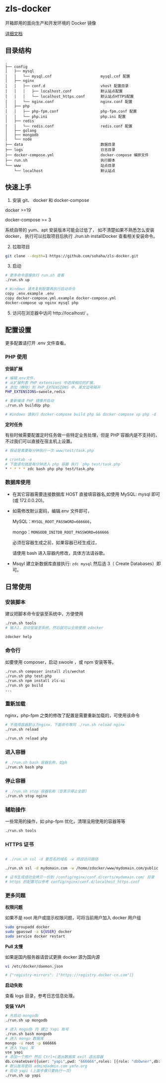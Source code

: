 # zls-docker

开箱即用的面向生产和开发环境的 Docker 镜像

[详细文档](https://docs.73zls.com/zls-docker/#/)

## 目录结构

```
.
├── config
│   ├── mysql
│   │   └── mysql.cnf                      mysql.cnf 配置
│   ├── nginx
│   │   ├── conf.d                         vhost 配置目录
│   │   │   ├── localhost.conf             默认站点配置
│   │   │   └── localhost_https.conf       默认站点HTTPS配置
│   │   └── nginx.conf                     nginx.conf 配置
│   ├── php
│   │   ├── php-fpm.conf                   php-fpm.conf 配置
│   │   └── php.ini                        php.ini 配置
│   ├── redis
│   │   └── redis.conf                     redis.conf 配置
│   ├── golang
│   ├── mongodb
│   └── node
├── data                                   数据目录
├── logs                                   日志目录
├── docker-compose.yml                     docker-compose 编排文件
├── run.sh                                 执行脚本
└── www                                    站点目录
    └── localhost                          默认站点
```

## 快速上手

1. 安装 git、 docker 和 docker-compose

docker >=19

docker-compose >= 3

系统自带的 yum、apt 安装版本可能会过低了，
如不清楚如果不熟悉怎么安装 docker，
执行可以拉取项目后执行 ./run.sh installDocker 查看相关安装命令。

2. 拉取项目

```bash
git clone --depth=1 https://github.com/sohaha/zls-docker.git
```

3. 启动

```bash
# 更多命令直接执行 run.sh 查看
./run.sh up

# Windows 请先复制配置再执行启动命令
copy .env.example .env
copy docker-compose.yml.example docker-compose.yml
docker-compose up nginx mysql php
```

5. 访问在浏览器中访问 http://localhost/ 。

## 配置设置

更多配置请打开 .env 文件查看。

### PHP 使用

**安装扩展**

```bash
# 编辑.env文件，
# 从扩展列表 PHP extensions 中选择相应的扩展，
# 添加（移除）到 PHP_EXTENSIONS 中，英文逗号隔开
PHP_EXTENSIONS=swoole,redis

# 重新编译 PHP 镜像并启动
./run.sh buildUp php

# Windows 请执行 docker-compose build php && docker-compose up php -d
```

**定时任务**

有些时候需要配置定时任务做一些特定业务处理，但是 PHP 容器内是不支持的，不过我们可以直接在宿主机上设置。

```bash
# 假设是需要每分钟执行一次 www/test/task.php

# crontab -e
# 下面语句就是每分钟进入 php 容器 执行 `php test/task.php`
* * * * * zdc bash php php test/task.php
```

### 数据库使用

- 在其它容器需要连接数据库 HOST 直接填容器名,如使用 MySQL: mysql 即可(或 172.0.0.20)。

- 如需修改默认密码，编辑.env 文件即可，

  MySQL：`MYSQL_ROOT_PASSWORD=666666`，

  mongo：`MONGODB_INITDB_ROOT_PASSWORD=666666`

  必须在容器生成之前，如果容器已经生成过，

  请使用 bash 进入容器内修改，具体方法请谷歌。

- Msqyl 建立新数据库直接执行: `zdc mysql` 然后选 3（ Create Databases）即可。

## 日常使用

### 安装脚本

建议把脚本命令安装至系统中，方便使用

```bash
./run.sh tools
# 输入1，自动安装至系统，然后就可以全局使用 zdocker

zdocker help
```

### 命令行

如要使用 composer，启动 swoole ，或 npm 安装等等。

```bash
./run.sh composer install zls/wechat
./run.sh php test.php
./run.sh npm install zls-ui
./run.sh go build
...
```

### 重新加载

nginx，php-fpm 之类的修改了配置是需要重新加载的，可使用该命令

```bash
# 不值得容器默认为nginx，下面命令等同 ./run.sh reload nginx
./run.sh reload

./run.sh reload php
```

### 进入容器

```bash
# ./run.sh bash 容器名称，如ph
./run.sh bash php
```

### 停止容器

```bash
# ./run.sh stop 容器名称（空表示停止全部）
./run.sh stop nginx
```

### 辅助操作

一些常用的操作，如 php-fpm 优化，清理没用使用的容器等等

```bash
./run.sh tools
```

### HTTPS 证书

```bash

# ./run.sh ssl -d 要签名的域名 -w 项目访问路径

./run.sh ssl -d mydomain.com -w /home/zdocker/www/mydomain.com/public

# 证书生成成功会拷贝一份到 /config/nginx/conf.d/certs/mydomain.com/ 目录
# https 的配置可以参考 config/nginx/conf.d/localhost_https.conf
```

### 更多问题

**权限问题**

如果不是 root 用户或提示权限问题，可将当前用户加入 docker 用户组

```bash
sudo groupadd docker
sudo gpasswd -a ${USER} docker
sudo service docker restart
```

**Pull 太慢**

如果是国内服务器请尝试更换 docker 源为国内源

```bash
vi /etc/docker/daemon.json

# {"registry-mirrors": ["https://registry.docker-cn.com"]}
```

**启动失败**

查看 logs 目录，参考日志信息处理。

**安装 YAPI**

```bash
# 先启动 mongodb
./run.sh up mongodb

# 进入 mogodb 内 建立 Yapi 账号
./run.sh bash mongodb
# 进入 mongo 数据库
mongo -u root -p 666666
# 进入 Yapi 库
use yapi
# 添加一个用户 然后 Ctrl+c退出数据库 exit 退出容器
db.createUser({user: "yapi",pwd: "666666",roles: [{role: "dbOwner",db: "yapi"}]})
# 默认账号密码 admin@admin.com ymfe.org
# 启动 yapi (上面步骤只要执行一次)
./run.sh up yapi

```
